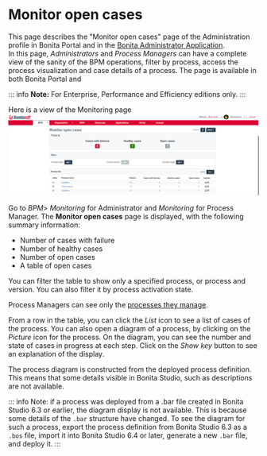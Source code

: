 # Monitor open cases

This page describes the "Monitor open cases" page of the Administration profile in Bonita Portal and in the [Bonita Administrator Application](admin-application-overview.md).  
In this page, _Administrators_ and _Process Managers_ can have a complete view of the sanity of the BPM operations, filter by process, access the process visualization and case details of a process. The page is available in both Bonita Portal and

::: info
**Note:** For Enterprise, Performance and Efficiency editions only.
:::

Here is a view of the Monitoring page
![Monitoring](images/UI2021.1/monitoring.png)<!--{.img-responsive}-->

Go to _BPM_> _Monitoring_ for Administrator and _Monitoring_ for Process Manager.
The **Monitor open cases** page is displayed, with the following summary information:

* Number of cases with failure
* Number of healthy cases
* Number of open cases
* A table of open cases

You can filter the table to show only a specified process, or process and version. You can also filter it by process activation state.

Process Managers can see only the [processes they manage](process-manager.md).

From a row in the table, you can click the _List_ icon to see a list of cases of the process. 
You can also open a diagram of a process, by clicking on the _Picture_ icon for the process. On the diagram, you can see the number and state of cases in progress at each step.
Click on the _Show key_ button to see an explanation of the display. 

The process diagram is constructed from the deployed process definition. This means that some details visible in Bonita Studio, such as descriptions are not available.

::: info
Note: if a process was deployed from a .bar file created in Bonita Studio 6.3 or earlier, the diagram display is not available. 
This is because some details of the `.bar` structure have changed. 
To see the diagram for such a process, export the process definition from Bonita Studio 6.3 as a `.bos` file, import it into Bonita Studio 6.4 or later, generate a new `.bar` file, and deploy it.
:::

